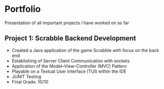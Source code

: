 # Portfolio
Presentation of all important projects I have worked on so far

## Project 1: Scrabble Backend Development
- Created a Java application of the game Scrabble with focus on the back end
- Establishing of Server Client Communication with sockets
- Application of the Model–View–Controller (MVC) Pattern
- Playable on a Textual User Interface (TUI) within the IDE 
- JUNIT Testing
- Final Grade: 10/10
